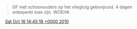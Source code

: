 > GF met schoonouders op het vliegtuig gebonjourd\. 4 dagen onbeperkt man zijn\. WOEHA

<img src="../../media/tweet.ico" width="12" /> [Sat Oct 16 14:45:18 +0000 2010](https://twitter.com/DromerDenker/status/27546454489)